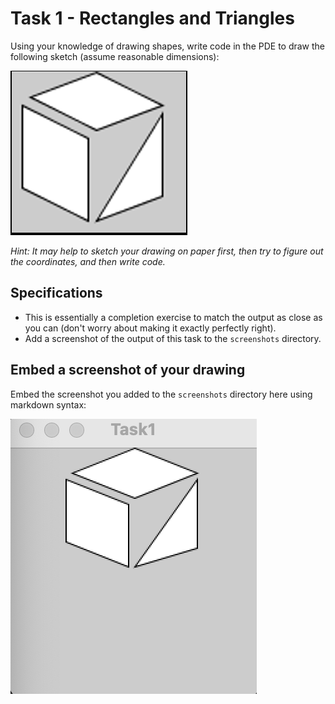 # Task 1 - Rectangles and Triangles

Using your knowledge of drawing shapes, write code in the PDE to draw the following sketch (assume reasonable dimensions):

![](images/img1.png)

*Hint: It may help to sketch your drawing on paper first, then try to figure out the coordinates, and then write code.*

## Specifications

- This is essentially a completion exercise to match the output as close as you can (don't worry about making it exactly perfectly right).
- Add a screenshot of the output of this task to the `screenshots` directory.

## Embed a screenshot of your drawing

Embed the screenshot you added to the `screenshots` directory here using markdown syntax:

![task 1 pic](screenshots/task1.png)

